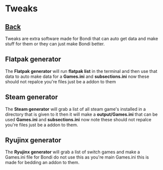 # Tweaks
## [Back](README.md)
Tweaks are extra software made for Bondi that can auto get data and make stuff for them or they can just make Bondi better.

## Flatpak generator
The **Flatpak generator** will run **flatpak list** in the terminal and then use that data to auto make data for a **Games.ini** and **subsections.ini** now these should not repalce you're files just be a addon to them

## Steam generator
The **Steam generator** will grab a list of all steam game's installed in a directory that is given to it then it will make a **output/Games.ini** that can be used **Games.ini** and **subsections.ini** now note these should not repalce you're files just be a addon to them.

## Ryujinx generator
The **Ryujinx generator** will grab a list of switch games and make a Games.ini file for Bondi do not use this as you're main Games.ini this is made for bedding an addon to them.
